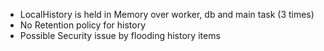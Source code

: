 - LocalHistory is held in Memory over worker, db and main task (3 times)
- No Retention policy for history
- Possible Security issue by flooding history items
